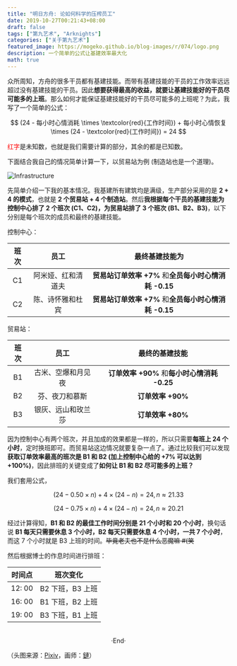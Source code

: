 ```yaml
---
title: "明日方舟: 论如何科学的压榨员工"
date: 2019-10-27T00:21:43+08:00
draft: false
tags: ["第九艺术", "Arknights"]
categories: ["关于第九艺术"]
featured_image: https://mogeko.github.io/blog-images/r/074/logo.png
description: 一个简单的公式让基建效率最大化
math: true
---
```

<!-- 
![](https://mogeko.github.io/blog-images/r/074/)
{{< spoiler >}}{{< /spoiler >}}
&emsp;&emsp;
 -->

众所周知，方舟的很多干员都有基建技能。而带有基建技能的干员的工作效率远远超过没有基建技能的干员。因此**想要获得最高的收益，就要让基建技能好的干员尽可能多的上班**。那么如何才能保证基建技能好的干员尽可能多的上班呢？为此，我写了一个简单的公式：

$$ (24 - 每小时心情消耗 \times \textcolor{red}{工作时间}) + 每小时心情恢复 \times (24 - \textcolor{red}{工作时间}) = 24 $$

<span style="color: #FF0000">红字</span>是未知数，也就是我们需要计算的部分，其余的都是已知数。


下面结合我自己的情况简单计算一下，以贸易站为例 (制造站也是一个道理)。

![Infrastructure](https://mogeko.github.io/blog-images/r/074/infrastructure.png)

先简单介绍一下我的基本情况。我基建所有建筑均是满级，生产部分采用的是 **2 + 4 的模式**，也就是 **2 个贸易站 + 4 个制造站**。然后**我根据每个干员的基建技能为控制中心排了 2 个班次 (C1、C2)，为贸易站排了 3 个班次 (B1、B2、B3)**，以下分别是每个班次的成员和最终的基建技能。

控制中心：

| 班次 |        员工        |                    最终基建技能为                     |
| :--: | :----------------: | :---------------------------------------------------: |
|  C1  | 阿米娅、红和清道夫 | **贸易站订单效率 +7%** 和**全员每小时心情消耗 -0.15** |
|  C2  |  陈、诗怀雅和杜宾  | **贸易站订单效率 +7%** 和**全员每小时心情消耗 -0.15** |

贸易站：

| 班次 |        员工        |                最终的基建技能                |
| :--: | :----------------: | :------------------------------------------: |
|  B1  | 古米、空爆和月见夜 | **订单效率 +90%** 和**每小时心情消耗 -0.25** |
|  B2  |   芬、夜刀和慕斯   |              **订单效率 +90%**               |
|  B3  | 银灰、远山和玫兰莎 |              **订单效率 +80%**               |

因为控制中心有两个班次，并且加成的效果都是一样的，所以只需要**每班上 24 个小时**，定时换班即可。而贸易站这边情况就要复杂一点了。通过比较我们可以发现**获取订单效率最高的班次是 B1 和 B2 (加上控制中心给的 +7% 可以达到 +100%)**，因此排班的关键变成了**如何让 B1 和 B2 尽可能多的上班？**

我们套用公式，

$$ (24 - 0.50 \times n) + 4 \times (24 - n) = 24, n \approx 21.33 $$

$$ (24 - 0.75 \times n) + 4 \times (24 - n) = 24, n \approx 20.21 $$



经过计算得知，**B1 和 B2 的最佳工作时间分别是 21 个小时和 20 个小时**，换句话说 **B1 每天只需要休息 3 个小时，B2 每天只需要休息 4 个小时，一共 7 个小时**，而这 7 个小时就是 B3 上班的时间。~~毕竟老夫也不是什么恶魔嘛 #(笑~~

然后根据博士的作息时间进行排班：

| 时间点 |     班次变化     |
| :----: | :--------------: |
| 12: 00 | B2 下班，B3 上班 |
| 16: 00 | B1 下班，B2 上班 |
| 19: 00 | B3 下班，B1 上班 |



<br>

<center>  ·End·  </center>

（头图来源：[Pixiv](https://www.pixiv.net/artworks/70514869)，画师：[鏈](https://www.pixiv.net/member.php?id=9221618)）
